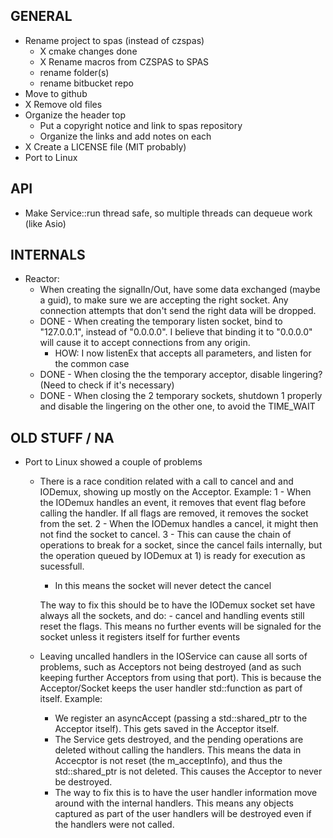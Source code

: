 GENERAL
-------

* Rename project to spas (instead of czspas)
	* X cmake changes done
	* X Rename macros from CZSPAS to SPAS
	* rename folder(s)
	* rename bitbucket repo
* Move to github
* X Remove old files
* Organize the header top
	* Put a copyright notice and link to spas repository
	* Organize the links and add notes on each
* X Create a LICENSE file (MIT probably)
* Port to Linux


API
---

* Make Service::run thread safe, so multiple threads can dequeue work (like Asio)


INTERNALS
---------

* Reactor:
	* When creating the signalIn/Out, have some data exchanged (maybe a guid), to make sure we are accepting the right socket. Any connection attempts that don't send the right data will be dropped.
	* DONE - When creating the temporary listen socket, bind to "127.0.0.1", instead of "0.0.0.0". I believe that binding it to "0.0.0.0" will cause it to accept connections from any origin.
		* HOW: I now listenEx that accepts all parameters, and listen for the common case
	* DONE - When closing the the temporary acceptor, disable lingering? (Need to check if it's necessary)
	* DONE - When closing the 2 temporary sockets, shutdown 1 properly and disable the lingering on the other one, to avoid the TIME_WAIT

OLD STUFF / NA
--------------
- Port to Linux showed a couple of problems
	- There is a race condition related with a call to cancel and and IODemux, showing up mostly on the Acceptor. Example:
		1 - When the IODemux handles an event, it removes that event flag before calling the handler. If all flags are removed, it removes the socket from the set.
		2 - When the IODemux handles a cancel, it might then not find the socket to cancel.
		3 - This can cause the chain of operations to break for a socket, since the cancel fails internally, but the operation queued by IODemux at 1) is ready for execution as sucessfull.
		- In this means the socket will never detect the cancel

		The way to fix this should be to have the IODemux socket set have always all the sockets, and do:
			- cancel and handling events still reset the flags. This means no further events will be signaled for the socket unless it registers itself for further events

	- Leaving uncalled handlers in the IOService can cause all sorts of problems, such as Acceptors not being destroyed (and as such keeping further Acceptors from using that port). This is because the Acceptor/Socket keeps the user handler std::function as part of itself. Example:
		- We register an asyncAccept (passing a std::shared_ptr to the Acceptor itself). This gets saved in the Acceptor itself.
		- The Service gets destroyed, and the pending operations are deleted without calling the handlers. This means the data in Accecptor is not reset (the m_acceptInfo), and thus the std::shared_ptr is not deleted. This causes the Acceptor to never be destroyed.
		- The way to fix this is to have the user handler information move around with the internal handlers. This means any objects captured as part of the user handlers will be destroyed even if the handlers were not called.



